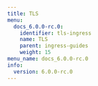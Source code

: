 ```yaml
---
title: TLS
menu:
  docs_6.0.0-rc.0:
    identifier: tls-ingress
    name: TLS
    parent: ingress-guides
    weight: 15
menu_name: docs_6.0.0-rc.0
info:
  version: 6.0.0-rc.0
---
```


